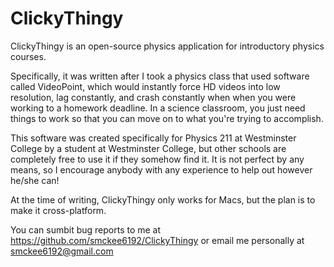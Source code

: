 ClickyThingy
============

ClickyThingy is an open-source physics application for introductory physics courses. 

Specifically, it was written after I took a physics class that used software called VideoPoint, which would instantly force HD videos into low resolution, lag constantly, and crash constantly when when you were working to a homework deadline. In a science classroom, you just need things to work so that you can move on to what you're trying to accomplish. 

This software was created specifically for Physics 211 at Westminster College by a student at Westminster College, but other schools are completely free to use it if they somehow find it. It is not perfect by any means, so I encourage anybody with any experience to help out however he/she can! 

At the time of writing, ClickyThingy only works for Macs, but the plan is to make it cross-platform.

You can sumbit bug reports to me at https://github.com/smckee6192/ClickyThingy or email me personally at smckee6192@gmail.com